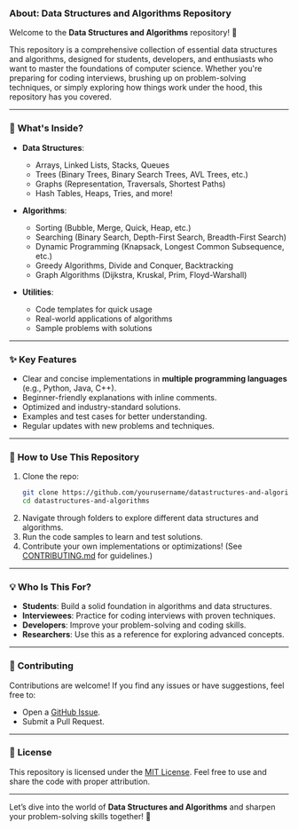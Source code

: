 ### About: Data Structures and Algorithms Repository

Welcome to the **Data Structures and Algorithms** repository! 🎉

This repository is a comprehensive collection of essential data structures and algorithms, designed for students, developers, and enthusiasts who want to master the foundations of computer science. Whether you're preparing for coding interviews, brushing up on problem-solving techniques, or simply exploring how things work under the hood, this repository has you covered.

---

### 📂 **What's Inside?**
- **Data Structures**:
  - Arrays, Linked Lists, Stacks, Queues
  - Trees (Binary Trees, Binary Search Trees, AVL Trees, etc.)
  - Graphs (Representation, Traversals, Shortest Paths)
  - Hash Tables, Heaps, Tries, and more!
  
- **Algorithms**:
  - Sorting (Bubble, Merge, Quick, Heap, etc.)
  - Searching (Binary Search, Depth-First Search, Breadth-First Search)
  - Dynamic Programming (Knapsack, Longest Common Subsequence, etc.)
  - Greedy Algorithms, Divide and Conquer, Backtracking
  - Graph Algorithms (Dijkstra, Kruskal, Prim, Floyd-Warshall)

- **Utilities**:
  - Code templates for quick usage
  - Real-world applications of algorithms
  - Sample problems with solutions

---

### ✨ **Key Features**
- Clear and concise implementations in **multiple programming languages** (e.g., Python, Java, C++).
- Beginner-friendly explanations with inline comments.
- Optimized and industry-standard solutions.
- Examples and test cases for better understanding.
- Regular updates with new problems and techniques.

---

### 🚀 **How to Use This Repository**
1. Clone the repo:  
   ```bash
   git clone https://github.com/yourusername/datastructures-and-algorithms.git
   cd datastructures-and-algorithms
   ```
2. Navigate through folders to explore different data structures and algorithms.
3. Run the code samples to learn and test solutions.
4. Contribute your own implementations or optimizations! (See [CONTRIBUTING.md](#) for guidelines.)

---

### 💡 **Who Is This For?**
- **Students**: Build a solid foundation in algorithms and data structures.
- **Interviewees**: Practice for coding interviews with proven techniques.
- **Developers**: Improve your problem-solving and coding skills.
- **Researchers**: Use this as a reference for exploring advanced concepts.

---

### 📌 **Contributing**
Contributions are welcome! If you find any issues or have suggestions, feel free to:
- Open a [GitHub Issue](#).
- Submit a Pull Request.

---

### 📖 **License**
This repository is licensed under the [MIT License](#). Feel free to use and share the code with proper attribution.

---

Let’s dive into the world of **Data Structures and Algorithms** and sharpen your problem-solving skills together! 🚀
